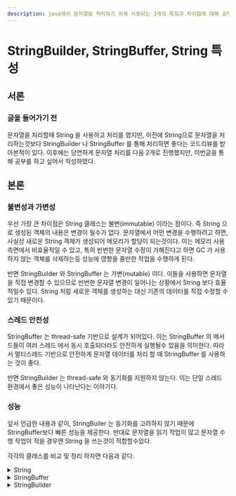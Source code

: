 ```yaml
---
description: java에서 문자열을 처리하기 위해 사용되는 3개의 특징과 차이점에 대해 공부
---
```


# StringBuilder, StringBuffer, String 특성

## 서론

### 글을 들어가기 전

문자열을 처리할때 String 을 사용하고 처리를 했지만, 이전에 String으로 문자열을 처리하는것보다 StringBuilder 나 StringBuffer 를 통해 처리하면 좋다는 코드리뷰를 받아본적이 있다. 이후에는 당연하게 문자열 처리를 다음 2개로 진행했지만, 이번글을 통해 공부를 하고 싶어서 작성하였다.



## 본론

### 불변성과 가변성

우선 가장 큰 차이점은 String 클래스는 불변(immutable) 이라는 점이다. 즉 String 으로 생성된 객체의 내용은 변경이 될수가 없다. 문자열에서 어떤 변경을 수행하려고 하면, 사실상 새로운 String 객체가 생성되어 메모리가 할당이 되는것이다. 이는 메모리 사용 측면에서 비효율적일 수 있고, 특히 빈번한 문자열 수정이 가해진다고 하면 GC 가 사용하지 않는 객체를 삭제하는등 성능에 영향을 줄만한 작업을 수행하게 된다.

반면 StringBuilder 와 StringBuffer 는 가변(mutable) 이다. 이들을 사용하면 문자열을 직접 변경할 수 있으므로 빈번한 문자열 변경이 일어나는 상황에서 String 보다 효율적일수 있다. String 처럼 새로운 객체를 생성하는 대신 기존의 데이터를 직접 수정할 수 있기 때문이다.



### 스레드 안전성

StringBuffer 는 thread-safe 기반으로 설계가 되어있다. 이는 StringBuffer 의 메서드들이 여러 스레드 에서 동시 호출되더라도 안전하게 실행될수 있음을 의미한다. 따라서 멀티스레드 기반으로 안전하게 문자열 데이터를 처리 할 때 StringBuffer 를 사용하는 것이 좋다.

반면 StringBuilder 는 thread-safe 와 동기화를 지원하지 않는다. 이는 단일 스레드 환경에서 좋은 성능이 나타난다는 이야기다.



### 성능

앞서 언급한 내용과 같이, StringBuiler 는 동기화를 고려하지 않기 때문에 StringBuffer보다 빠른 성능을 제공한다. 반대로 문자열을 읽기 작업이 많고 문자열 수행 작업이 적을 경우엔 String 을 쓰는것이 적합할수있다.

각각의 클래스를 비교 및 정리 하자면 다음과 같다.

<details>

<summary>String</summary>

* `String` 클래스는 불변(immutable)이다. 즉, 한 번 생성된 `String` 객체의 내용을 변경할 수 없음. 문자열을 수정할 때마다 새로운 `String` 객체가 생성되며, 이전 객체는 가비지 컬렉션 대상이 된다.
* 문자열 연산이 적고, 읽기 작업이 많을 때 적합.
* 멀티쓰레드 환경에서 안전(thread-safe)합니다.

</details>

<details>

<summary>StringBuffer</summary>

* `StringBuffer`는 가변(mutable)하며, 문자열을 추가, 수정, 삭제할 때 기존 객체를 재사용합니다. 따라서 `String`에 비해 메모리 사용이 효율적이고 빠름.
* `StringBuffer`는 동기화(synchronized)되어 있어 멀티쓰레드 환경에서 안전(thread-safe)하지만, 단일 쓰레드 환경에서는 `StringBuilder`에 비해 성능이 떨어질 수 있다.
* 문자열 연산(추가, 수정, 삭제 등)이 자주 발생하고, 멀티쓰레드 환경에서 사용할 때 적합.

</details>

<details>

<summary>StringBuilder</summary>

* `StringBuilder`도 가변(mutable)하며, `StringBuffer`와 유사하게 작동하지만, `StringBuilder`는 동기화되어 있지 않는다.(non-synchronized).
* 이로 인해 `StringBuilder`는 `StringBuffer`보다 더 빠르며, 단일 쓰레드 환경에서 문자열 연산이 자주 발생할 때 적합.
* 멀티쓰레드 환경에서는 안전하지 않을 수 있으므로 주의가 필요.

</details>
